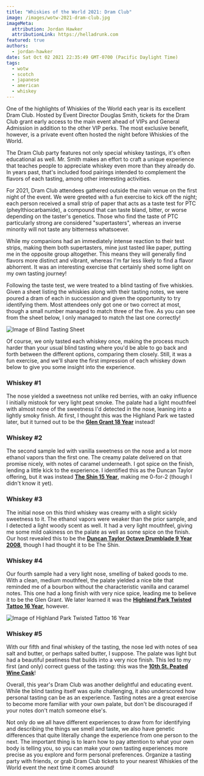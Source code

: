 ```yaml
---
title: "Whiskies of the World 2021: Dram Club"
image: /images/wotw-2021-dram-club.jpg
imageMeta:
  attribution: Jordan Hawker
  attributionLink: https://helladrunk.com
featured: true
authors:
  - jordan-hawker
date: Sat Oct 02 2021 22:35:49 GMT-0700 (Pacific Daylight Time)
tags:
  - wotw
  - scotch
  - japanese
  - american
  - whiskey
---
```


One of the highlights of Whiskies of the World each year is its excellent Dram Club. 
Hosted by Event Director Douglas Smith, tickets for the Dram Club grant early access 
to the main event ahead of VIPs and General Admission in addition to the other VIP perks. 
The most exclusive benefit, however, is a private event often hosted the night before 
Whiskies of the World.

The Dram Club party features not only special whiskey tastings, it's often educational 
as well. Mr. Smith makes an effort to craft a unique experience that teaches people to 
appreciate whiskey even more than they already do. In years past, that's included 
food pairings intended to complement the flavors of each tasting, among other interesting 
activities.

For 2021, Dram Club attendees gathered outside the main venue on the first night of the 
event. We were greeted with a fun exercise to kick off the night; each person received 
a small strip of paper that acts as a taste test for PTC (pheylthiocarbamide), a compound 
that can taste bland, bitter, or worse depending on the taster's genetics. Those who find 
the taste of PTC particularly strong are considered "supertasters", whereas an inverse 
minority will not taste any bitterness whatsoever.

While my companions had an immediately intense reaction to their test strips, making 
them both supertasters, mine just tasted like paper, putting me in the opposite group 
altogether. This means they will generally find flavors more distinct and vibrant, 
whereas I'm far less likely to find a flavor abhorrent. It was an interesting exercise 
that certainly shed some light on my own tasting journey!

Following the taste test, we were treated to a blind tasting of five whiskies. Given 
a sheet listing the whiskies along with their tasting notes, we were poured a dram of 
each in succession and given the opportunity to try identifying them. Most attendees 
only got one or two correct at most, though a small number managed to match three of 
the five. As you can see from the sheet below, I only managed to match the last one 
correctly!

![Image of Blind Tasting Sheet](/images/wotw-2021-blind-tasting.jpg)

Of course, we only tasted each whiskey once, making the process much harder than your 
usual blind tasting where you'd be able to go back and forth between the different 
options, comparing them closely. Still, it was a fun exercise, and we'll share the 
first impression of each whiskey down below to give you some insight into the experience.

### Whiskey #1

The nose yielded a sweetness not unlike red berries, with an oaky influence I initially 
mistook for very light peat smoke. The palate had a light mouthfeel with almost none of 
the sweetness I'd detected in the nose, leaning into a lightly smoky finish. At first, I 
thought this was the Highland Park we tasted later, but it turned out to be the 
**<a href="https://bit.ly/hdglengrant18" target="_blank">Glen Grant 18 Year</a>** instead!

### Whiskey #2

The second sample led with vanilla sweetness on the nose and a lot more ethanol vapors 
than the first one. The creamy palate delivered on that promise nicely, with notes of 
caramel underneath. I got spice on the finish, lending a little kick to the experience. 
I identified this as the Duncan Taylor offering, but it was instead 
**<a href="https://bit.ly/hdshin15" target="_blank">The Shin 15 Year</a>**, 
making me 0-for-2 (though I didn't know it yet).

### Whiskey #3

The initial nose on this third whiskey was creamy with a slight sickly sweetness to it. 
The ethanol vapors were weaker than the prior sample, and I detected a light woody scent 
as well. It had a very light mouthfeel, giving me some mild oakiness on the palate as well 
as some spice on the finish. Our host revealed this to be the 
**<a href="https://bit.ly/hddrumblade2008ws" target="_blank">Duncan Taylor Octave Drumblade 9 Year 2008</a>**, 
though I had thought it to be The Shin.

### Whiskey #4

Our fourth sample had a very light nose, smelling of baked goods to me. With a clean, 
medium mouthfeel, the palate yielded a nice bite that reminded me of a bourbon without 
the characteristic vanilla and caramel notes. This one had a long finish with very nice 
spice, leading me to believe it to be the Glen Grant. We later learned it was the 
**<a href="https://bit.ly/hdhptwisted16" target="_blank">Highland Park Twisted Tattoo 16 Year</a>**, however.

![Image of Highland Park Twisted Tattoo 16 Year](/images/wotw-2021-hp-twisted-tattoo.jpg)

### Whiskey #5

With our fifth and final whiskey of the tasting, the nose led with notes of sea salt 
and butter, or perhaps salted butter, I suppose. The palate was light but had a beautiful 
peatiness that builds into a very nice finish. This led to my first (and only) correct 
guess of the tasting: this was the 
**<a href="https://bit.ly/hd10thpeatedwine" target="_blank">10th St. Peated Wine Cask</a>**!

Overall, this year's Dram Club was another delightful and educating event. While the 
blind tasting itself was quite challenging, it also underscored how personal tasting 
can be as an experience. Tasting notes are a great exercise to become more familiar 
with your own palate, but don't be discouraged if your notes don't match someone else's. 

Not only do we all have different experiences to draw from for identifying and describing 
the things we smell and taste, we also have genetic differences that quite literally 
change the experience from one person to the next. The important thing is to learn how to 
pay attention to what your own body is telling you, so you can make your own tasting 
experiences more precise as you explore and form personal preferences. Organize a tasting 
party with friends, or grab Dram Club tickets to your nearest Whiskies of the World event 
the next time it comes around!
